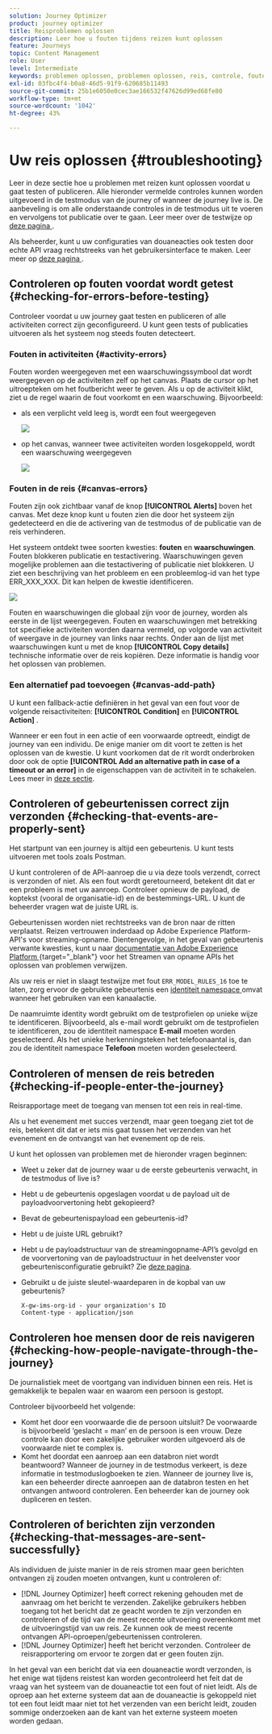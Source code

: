 ```yaml
---
solution: Journey Optimizer
product: journey optimizer
title: Reisproblemen oplossen
description: Leer hoe u fouten tijdens reizen kunt oplossen
feature: Journeys
topic: Content Management
role: User
level: Intermediate
keywords: problemen oplossen, problemen oplossen, reis, controle, fouten
exl-id: 03fbc4f4-b0a8-46d5-91f9-620685b11493
source-git-commit: 25b1e6050e0cec3ae166532f47626d99ed68fe80
workflow-type: tm+mt
source-wordcount: '1042'
ht-degree: 43%

---
```


# Uw reis oplossen {#troubleshooting}

Leer in deze sectie hoe u problemen met reizen kunt oplossen voordat u gaat testen of publiceren. Alle hieronder vermelde controles kunnen worden uitgevoerd in de testmodus van de journey of wanneer de journey live is. De aanbeveling is om alle onderstaande controles in de testmodus uit te voeren en vervolgens tot publicatie over te gaan. Leer meer over de testwijze op [ deze pagina ](../building-journeys/testing-the-journey.md).

Als beheerder, kunt u uw configuraties van douaneacties ook testen door echte API vraag rechtstreeks van het gebruikersinterface te maken. Leer meer op [ deze pagina ](../action/troubleshoot-custom-action.md).

## Controleren op fouten voordat wordt getest {#checking-for-errors-before-testing}

Controleer voordat u uw journey gaat testen en publiceren of alle activiteiten correct zijn geconfigureerd. U kunt geen tests of publicaties uitvoeren als het systeem nog steeds fouten detecteert.


### Fouten in activiteiten {#activity-errors}

Fouten worden weergegeven met een waarschuwingssymbool dat wordt weergegeven op de activiteiten zelf op het canvas. Plaats de cursor op het uitroepteken om het foutbericht weer te geven. Als u op de activiteit klikt, ziet u de regel waarin de fout voorkomt en een waarschuwing. Bijvoorbeeld:

* als een verplicht veld leeg is, wordt een fout weergegeven

  ![](assets/journey63.png)

* op het canvas, wanneer twee activiteiten worden losgekoppeld, wordt een waarschuwing weergegeven

  ![](assets/canvas-disconnected.png)

### Fouten in de reis {#canvas-errors}

Fouten zijn ook zichtbaar vanaf de knop **[!UICONTROL Alerts]** boven het canvas. Met deze knop kunt u fouten zien die door het systeem zijn gedetecteerd en die de activering van de testmodus of de publicatie van de reis verhinderen.

Het systeem ontdekt twee soorten kwesties: **fouten** en **waarschuwingen**. Fouten blokkeren publicatie en testactivering. Waarschuwingen geven mogelijke problemen aan die testactivering of publicatie niet blokkeren. U ziet een beschrijving van het probleem en een probleemlog-id van het type ERR_XXX_XXX. Dit kan helpen de kwestie identificeren.

![](assets/journey-error-and-warning.png)

<!--Most of the time, errors detected by the system are linked to errors visible on the activities but they can also relate to other issues. In all cases, check alerts and resolve the issue using to the error description. If you cannot identify the issue, use the **[!UICONTROL Copy details]** button to store the alerts, and send them to your administrator.-->

Fouten en waarschuwingen die globaal zijn voor de journey, worden als eerste in de lijst weergegeven. Fouten en waarschuwingen met betrekking tot specifieke activiteiten worden daarna vermeld, op volgorde van activiteit of weergave in de journey van links naar rechts. Onder aan de lijst met waarschuwingen kunt u met de knop **[!UICONTROL Copy details]** technische informatie over de reis kopiëren. Deze informatie is handig voor het oplossen van problemen.

### Een alternatief pad toevoegen {#canvas-add-path}

U kunt een fallback-actie definiëren in het geval van een fout voor de volgende reisactiviteiten: **[!UICONTROL Condition]** en **[!UICONTROL Action]** .

Wanneer er een fout in een actie of een voorwaarde optreedt, eindigt de journey van een individu. De enige manier om dit voort te zetten is het oplossen van de kwestie. U kunt voorkomen dat de rit wordt onderbroken door ook de optie **[!UICONTROL Add an alternative path in case of a timeout or an error]** in de eigenschappen van de activiteit in te schakelen. Lees meer in [deze sectie](../building-journeys/using-the-journey-designer.md#paths).


## Controleren of gebeurtenissen correct zijn verzonden {#checking-that-events-are-properly-sent}

Het startpunt van een journey is altijd een gebeurtenis. U kunt tests uitvoeren met tools zoals Postman.

U kunt controleren of de API-aanroep die u via deze tools verzendt, correct is verzonden of niet. Als een fout wordt geretourneerd, betekent dit dat er een probleem is met uw aanroep. Controleer opnieuw de payload, de koptekst (vooral de organisatie-id) en de bestemmings-URL. U kunt de beheerder vragen wat de juiste URL is.

Gebeurtenissen worden niet rechtstreeks van de bron naar de ritten verplaatst. Reizen vertrouwen inderdaad op Adobe Experience Platform-API&#39;s voor streaming-opname. Dientengevolge, in het geval van gebeurtenis verwante kwesties, kunt u naar [ documentatie van Adobe Experience Platform ](https://experienceleague.adobe.com/docs/experience-platform/ingestion/streaming/troubleshooting.html){target="_blank"} voor het Streamen van opname APIs het oplossen van problemen verwijzen.

Als uw reis er niet in slaagt testwijze met fout `ERR_MODEL_RULES_16` toe te laten, zorg ervoor de gebruikte gebeurtenis een [ identiteit namespace ](../audience/get-started-identity.md) omvat wanneer het gebruiken van een kanaalactie.

De naamruimte identity wordt gebruikt om de testprofielen op unieke wijze te identificeren. Bijvoorbeeld, als e-mail wordt gebruikt om de testprofielen te identificeren, zou de identiteit namespace **E-mail** moeten worden geselecteerd. Als het unieke herkenningsteken het telefoonaantal is, dan zou de identiteit namespace **Telefoon** moeten worden geselecteerd.

## Controleren of mensen de reis betreden {#checking-if-people-enter-the-journey}

Reisrapportage meet de toegang van mensen tot een reis in real-time.

Als u het evenement met succes verzendt, maar geen toegang ziet tot de reis, betekent dit dat er iets mis gaat tussen het verzenden van het evenement en de ontvangst van het evenement op de reis.

U kunt het oplossen van problemen met de hieronder vragen beginnen:

* Weet u zeker dat de journey waar u de eerste gebeurtenis verwacht, in de testmodus of live is?
* Hebt u de gebeurtenis opgeslagen voordat u de payload uit de payloadvoorvertoning hebt gekopieerd?
* Bevat de gebeurtenispayload een gebeurtenis-id?
* Hebt u de juiste URL gebruikt?
* Hebt u de payloadstructuur van de streamingopname-API’s gevolgd en de voorvertoning van de payloadstructuur in het deelvenster voor gebeurtenisconfiguratie gebruikt? Zie [deze pagina](../event/about-creating.md#preview-the-payload).
* Gebruikt u de juiste sleutel-waardeparen in de kopbal van uw gebeurtenis?

  ```
  X-gw-ims-org-id - your organization's ID
  Content-type - application/json
  ```

## Controleren hoe mensen door de reis navigeren {#checking-how-people-navigate-through-the-journey}

De journalistiek meet de voortgang van individuen binnen een reis. Het is gemakkelijk te bepalen waar en waarom een persoon is gestopt.

Controleer bijvoorbeeld het volgende:

* Komt het door een voorwaarde die de persoon uitsluit? De voorwaarde is bijvoorbeeld ‘geslacht = man’ en de persoon is een vrouw. Deze controle kan door een zakelijke gebruiker worden uitgevoerd als de voorwaarde niet te complex is.
* Komt het doordat een aanroep aan een databron niet wordt beantwoord? Wanneer de journey in de testmodus verkeert, is deze informatie in testmoduslogboeken te zien. Wanneer de journey live is, kan een beheerder directe aanroepen aan de databron testen en het ontvangen antwoord controleren. Een beheerder kan de journey ook dupliceren en testen.

## Controleren of berichten zijn verzonden {#checking-that-messages-are-sent-successfully}

Als individuen de juiste manier in de reis stromen maar geen berichten ontvangen zij zouden moeten ontvangen, kunt u controleren of:

* [!DNL Journey Optimizer] heeft correct rekening gehouden met de aanvraag om het bericht te verzenden. Zakelijke gebruikers hebben toegang tot het bericht dat ze geacht worden te zijn verzonden en controleren of de tijd van de meest recente uitvoering overeenkomt met de uitvoeringstijd van uw reis. Ze kunnen ook de meest recente ontvangen API-oproepen/gebeurtenissen controleren.
* [!DNL Journey Optimizer] heeft het bericht verzonden. Controleer de reisrapportering om ervoor te zorgen dat er geen fouten zijn.

In het geval van een bericht dat via een douaneactie wordt verzonden, is het enige wat tijdens reistest kan worden gecontroleerd het feit dat de vraag van het systeem van de douaneactie tot een fout of niet leidt. Als de oproep aan het externe systeem dat aan de douaneactie is gekoppeld niet tot een fout leidt maar niet tot het verzenden van een bericht leidt, zouden sommige onderzoeken aan de kant van het externe systeem moeten worden gedaan.
